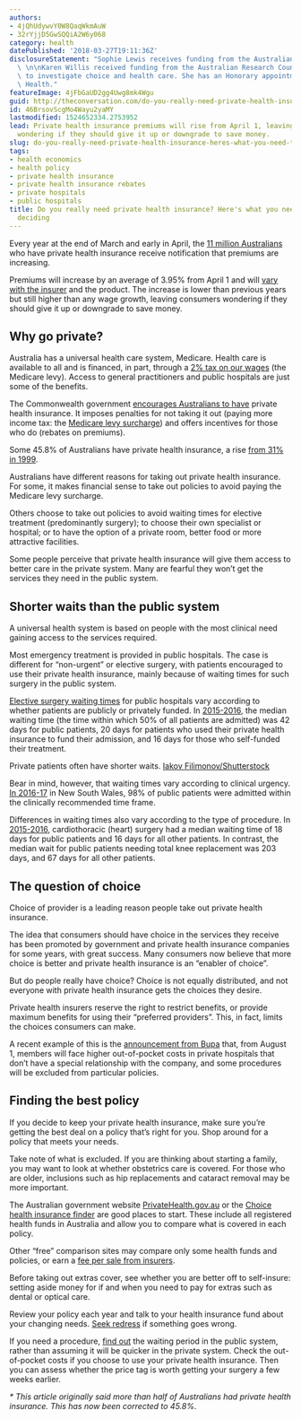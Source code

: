 ```yaml
---
authors:
- 4jQhUdywvY0W8QaqWkmAuW
- 32rYjjD5GwSQQiA2W6y068
category: health
datePublished: '2018-03-27T19:11:36Z'
disclosureStatement: "Sophie Lewis receives funding from the Australian Research Council\
  \ \n\nKaren Willis received funding from the Australian Research Council (2013-2015)\
  \ to investigate choice and health care. She has an Honorary appointment at Melbourne\
  \ Health."
featureImage: 4jFbGaUD2gg4Uwg8mk4Wgu
guid: http://theconversation.com/do-you-really-need-private-health-insurance-heres-what-you-need-to-know-before-deciding-93661
id: 46BrsovScgMo4Wayu2yaMY
lastmodified: 1524652334.2753952
lead: Private health insurance premiums will rise from April 1, leaving consumers
  wondering if they should give it up or downgrade to save money.
slug: do-you-really-need-private-health-insurance-heres-what-you-need-to-know-before-deciding
tags:
- health economics
- health policy
- private health insurance
- private health insurance rebates
- private hospitals
- public hospitals
title: Do you really need private health insurance? Here's what you need to know before
  deciding
---
```

Every year at the end of March and early in April, the [11 million Australians](http://www.apra.gov.au/PHI/Publications/Pages/Quarterly-Statistics.aspx) who have private health insurance receive notification that premiums are increasing. 

Premiums will increase by an average of 3.95% from April 1 and will [vary with the insurer](http://www.health.gov.au/internet/main/publishing.nsf/content/privatehealth-average-premium-round) and the product. The increase is lower than previous years but still higher than any wage growth, leaving consumers wondering if they should give it up or downgrade to save money.


## Why go private?

Australia has a universal health care system, Medicare. Health care is available to all and is financed, in part, through a [2% tax on our wages](https://www.ato.gov.au/Individuals/Medicare-levy/) (the Medicare levy). Access to general practitioners and public hospitals are just some of the benefits. 

The Commonwealth government [encourages Australians to have](https://www.privatehealth.gov.au/healthinsurance/incentivessurcharges/) private health insurance. It imposes penalties for not taking it out (paying more income tax: the [Medicare levy surcharge](https://www.ato.gov.au/Individuals/Medicare-levy/Medicare-levy-surcharge/)) and offers incentives for those who do (rebates on premiums). 

Some 45.8% of Australians have private health insurance, a rise [from 31% in 1999](http://www.abs.gov.au/AUSSTATS/abs@.nsf/Lookup/4815.0.55.001Main+Features12001). 

Australians have different reasons for taking out private health insurance. For some, it makes financial sense to take out policies to avoid paying the Medicare levy surcharge.


Others choose to take out policies to avoid waiting times for elective treatment (predominantly surgery); to choose their own specialist or hospital; or to have the option of a private room, better food or more attractive facilities. 

Some people perceive that private health insurance will give them access to better care in the private system. Many are fearful they won’t get the services they need in the public system. 

## Shorter waits than the public system

A universal health system is based on people with the most clinical need gaining access to the services required. 

Most emergency treatment is provided in public hospitals. The case is different for “non-urgent” or elective surgery, with patients encouraged to use their private health insurance, mainly because of waiting times for such surgery in the public system. 

[Elective surgery waiting times](https://www.aihw.gov.au/reports/hospitals/ahs-2015-16-admitted-patient-care/contents/table-of-contents) for public hospitals vary according to whether patients are publicly or privately funded. In [2015-2016](https://www.aihw.gov.au/getmedia/3e1d7d7e-26d9-44fb-8549-aa30ccff100a/20742.pdf.aspx?inline=true), the median waiting time (the time within which 50% of all patients are admitted) was 42 days for public patients, 20 days for patients who used their private health insurance to fund their admission, and 16 days for those who self-funded their treatment. 

Private patients often have shorter waits. [Iakov Filimonov/Shutterstock](https://www.shutterstock.com/download/confirm/1053274676?src=QDXmElqtgzA9ILzHXyZmJw-1-14&size=medium_jpg)

Bear in mind, however, that waiting times vary according to clinical urgency. [In 2016-17](https://www.aihw.gov.au/getmedia/a7235c2d-3c90-4194-9fa1-b16edf7ff1f0/aihw-hse-197.pdf.aspx?inline=true) in New South Wales, 98% of public patients were admitted within the clinically recommended time frame.

Differences in waiting times also vary according to the type of procedure. In [2015-2016](https://www.aihw.gov.au/getmedia/3e1d7d7e-26d9-44fb-8549-aa30ccff100a/20742.pdf.aspx?inline=true), cardiothoracic (heart) surgery had a median waiting time of 18 days for public patients and 16 days for all other patients. In contrast, the median wait for public patients needing total knee replacement was 203 days, and 67 days for all other patients.

## The question of choice

Choice of provider is a leading reason people take out private health insurance. 

The idea that consumers should have choice in the services they receive has been promoted by government and private health insurance companies for some years, with great success. Many consumers now believe that more choice is better and private health insurance is an “enabler of choice”. 

But do people really have choice? Choice is not equally distributed, and not everyone with private health insurance gets the choices they desire. 


Private health insurers reserve the right to restrict benefits, or provide maximum benefits for using their “preferred providers”. This, in fact, limits the choices consumers can make. 

A recent example of this is the [announcement from Bupa](https://www.choice.com.au/money/insurance/health/articles/bupa-cuts-health-insurance-benefits-010318) that, from August 1, members will face higher out-of-pocket costs in private hospitals that don’t have a special relationship with the company, and some procedures will be excluded from particular policies. 

## Finding the best policy

If you decide to keep your private health insurance, make sure you’re getting the best deal on a policy that’s right for you. Shop around for a policy that meets your needs. 

Take note of what is excluded. If you are thinking about starting a family, you may want to look at whether obstetrics care is covered. For those who are older, inclusions such as hip replacements and cataract removal may be more important. 

The Australian government website [PrivateHealth.gov.au](https://www.privatehealth.gov.au) or the [Choice health insurance finder](https://www.choice.com.au/money/insurance/health/compare) are good places to start. These include all registered health funds in Australia and allow you to compare what is covered in each policy. 

Other “free” comparison sites may compare only some health funds and policies, or earn a [fee per sale from insurers](https://www.choice.com.au/money/insurance/insurance-advice/articles/insurance-comparison-sites). 


Before taking out extras cover, see whether you are better off to self-insure: setting aside money for if and when you need to pay for extras such as dental or optical care. 

Review your policy each year and talk to your health insurance fund about your changing needs. [Seek redress](http://www.ombudsman.gov.au/about/private-health-insurance) if something goes wrong. 

If you need a procedure, [find out](https://www.myhospitals.gov.au/) the waiting period in the public system, rather than assuming it will be quicker in the private system. Check the out-of-pocket costs if you choose to use your private health insurance. Then you can assess whether the price tag is worth getting your surgery a few weeks earlier. 

_* This article originally said more than half of Australians had private health insurance. This has now been corrected to 45.8%._
